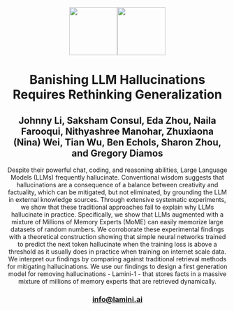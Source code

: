 <div align="center">
<img src="https://avatars.githubusercontent.com/u/130713213?s=200&v=4" width="110"><img src="https://huggingface.co/lamini/instruct-peft-tuned-12b/resolve/main/Lamini_logo.png?max-height=110" height="110">
</div>
<div align="center">
  
# Banishing LLM Hallucinations Requires Rethinking Generalization
## Johnny Li, Saksham Consul, Eda Zhou, Naila Farooqui, Nithyashree Manohar, Zhuxiaona (Nina) Wei, Tian Wu, Ben Echols, Sharon Zhou, and Gregory Diamos
Despite their powerful chat, coding, and reasoning abilities, Large Language Models (LLMs) frequently hallucinate. Conventional wisdom suggests that hallucinations are a consequence of a balance between creativity and factuality, which can be mitigated, but not eliminated, by grounding the LLM in external knowledge sources. Through extensive systematic experiments, we show that these traditional approaches fail to explain why LLMs hallucinate in practice. Specifically, we show that LLMs augmented with a mixture of Millions of Memory Experts (MoME) can easily memorize large datasets of random numbers. We corroborate these experimental findings with a theoretical construction showing that simple neural networks trained to predict the next token hallucinate when the training loss is above a threshold as it usually does in practice when training on internet scale data. We interpret our findings by comparing against traditional retrieval methods for mitigating hallucinations. We use our findings to design a first generation model for removing hallucinations - Lamini-1 - that stores facts in a massive mixture of millions of memory experts that are retrieved dynamically.

### info@lamini.ai
</div>
